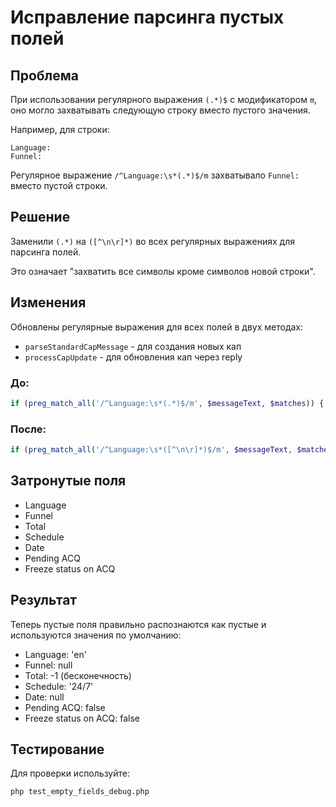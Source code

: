 # Исправление парсинга пустых полей

## Проблема
При использовании регулярного выражения `(.*)$` с модификатором `m`, оно могло захватывать следующую строку вместо пустого значения.

Например, для строки:
```
Language:
Funnel:
```

Регулярное выражение `/^Language:\s*(.*)$/m` захватывало `Funnel:` вместо пустой строки.

## Решение
Заменили `(.*)` на `([^\n\r]*)` во всех регулярных выражениях для парсинга полей.

Это означает "захватить все символы кроме символов новой строки".

## Изменения
Обновлены регулярные выражения для всех полей в двух методах:
- `parseStandardCapMessage` - для создания новых кап
- `processCapUpdate` - для обновления кап через reply

### До:
```php
if (preg_match_all('/^Language:\s*(.*)$/m', $messageText, $matches)) {
```

### После:
```php
if (preg_match_all('/^Language:\s*([^\n\r]*)$/m', $messageText, $matches)) {
```

## Затронутые поля
- Language
- Funnel
- Total
- Schedule
- Date
- Pending ACQ
- Freeze status on ACQ

## Результат
Теперь пустые поля правильно распознаются как пустые и используются значения по умолчанию:
- Language: 'en'
- Funnel: null
- Total: -1 (бесконечность)
- Schedule: '24/7'
- Date: null
- Pending ACQ: false
- Freeze status on ACQ: false

## Тестирование
Для проверки используйте:
```bash
php test_empty_fields_debug.php
``` 